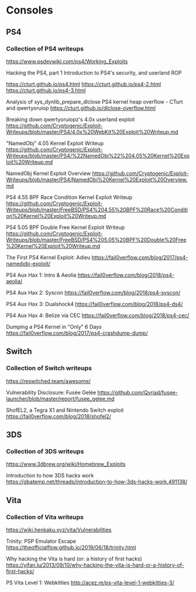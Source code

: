 ﻿# Consoles

## PS4

### Collection of PS4 writeups
https://www.psdevwiki.com/ps4/Working_Exploits


Hacking the PS4, part 1 Introduction to PS4's security, and userland ROP

https://cturt.github.io/ps4.html
https://cturt.github.io/ps4-2.html
https://cturt.github.io/ps4-3.html

Analysis of sys_dynlib_prepare_dlclose PS4 kernel heap overflow - CTurt and qwertyoruiop
https://cturt.github.io/dlclose-overflow.html


Breaking down qwertyoruiopz's 4.0x userland exploit
https://github.com/Cryptogenic/Exploit-Writeups/blob/master/PS4/4.0x%20WebKit%20Exploit%20Writeup.md


"NamedObj" 4.05 Kernel Exploit Writeup
https://github.com/Cryptogenic/Exploit-Writeups/blob/master/PS4/%22NamedObj%22%204.05%20Kernel%20Exploit%20Writeup.md


NamedObj Kernel Exploit Overview
https://github.com/Cryptogenic/Exploit-Writeups/blob/master/PS4/NamedObj%20Kernel%20Exploit%20Overview.md


PS4 4.55 BPF Race Condition Kernel Exploit Writeup
https://github.com/Cryptogenic/Exploit-Writeups/blob/master/FreeBSD/PS4%204.55%20BPF%20Race%20Condition%20Kernel%20Exploit%20Writeup.md


PS4 5.05 BPF Double Free Kernel Exploit Writeup
https://github.com/Cryptogenic/Exploit-Writeups/blob/master/FreeBSD/PS4%205.05%20BPF%20Double%20Free%20Kernel%20Exploit%20Writeup.md


The First PS4 Kernel Exploit: Adieu
https://fail0verflow.com/blog/2017/ps4-namedobj-exploit/


PS4 Aux Hax 1: Intro & Aeolia
https://fail0verflow.com/blog/2018/ps4-aeolia/

PS4 Aux Hax 2: Syscon
https://fail0verflow.com/blog/2018/ps4-syscon/

PS4 Aux Hax 3: Dualshock4
https://fail0verflow.com/blog/2018/ps4-ds4/

PS4 Aux Hax 4: Belize via CEC
https://fail0verflow.com/blog/2018/ps4-cec/

Dumping a PS4 Kernel in "Only" 6 Days
https://fail0verflow.com/blog/2017/ps4-crashdump-dump/


## Switch

### Collection of Switch writeups
https://reswitched.team/awesome/


Vulnerability Disclosure: Fusée Gelée
https://github.com/Qyriad/fusee-launcher/blob/master/report/fusee_gelee.md


ShofEL2, a Tegra X1 and Nintendo Switch exploit
https://fail0verflow.com/blog/2018/shofel2/


## 3DS

### Collection of 3DS writeups
https://www.3dbrew.org/wiki/Homebrew_Exploits


Introduction to how 3DS hacks work
https://gbatemp.net/threads/introduction-to-how-3ds-hacks-work.491138/


## Vita

### Collection of Vita writeups
https://wiki.henkaku.xyz/vita/Vulnerabilities


Trinity: PSP Emulator Escape
https://theofficialflow.github.io/2019/06/18/trinity.html


Why hacking the Vita is hard (or: a history of first hacks)
https://yifan.lu/2013/09/10/why-hacking-the-vita-is-hard-or-a-history-of-first-hacks/


PS Vita Level 1: Webkitties
http://acez.re/ps-vita-level-1-webkitties-3/
